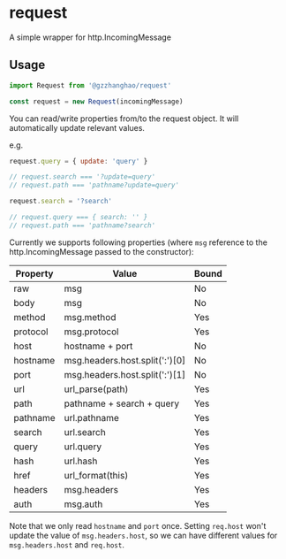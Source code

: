 # request

A simple wrapper for http.IncomingMessage

## Usage

```javascript
import Request from '@gzzhanghao/request'

const request = new Request(incomingMessage)
```

You can read/write properties from/to the request object. It will automatically update relevant values.

e.g.

```javascript
request.query = { update: 'query' }

// request.search === '?update=query'
// request.path === 'pathname?update=query'

request.search = '?search'

// request.query === { search: '' }
// request.path === 'pathname?search'
```

Currently we supports following properties (where `msg` reference to the http.IncomingMessage passed to the constructor):

Property | Value                          | Bound
---------|--------------------------------|-------
raw      | msg                            | No
body     | msg                            | No
method   | msg.method                     | Yes
protocol | msg.protocol                   | Yes
host     | hostname + port                | No
hostname | msg.headers.host.split(':')[0] | No
port     | msg.headers.host.split(':')[1] | No
url      | url_parse(path)                | Yes
path     | pathname + search + query      | Yes
pathname | url.pathname                   | Yes
search   | url.search                     | Yes
query    | url.query                      | Yes
hash     | url.hash                       | Yes
href     | url_format(this)               | Yes
headers  | msg.headers                    | Yes
auth     | msg.auth                       | Yes

Note that we only read `hostname` and `port` once. Setting `req.host` won't update the value of `msg.headers.host`, so we can have different values for `msg.headers.host` and `req.host`.
